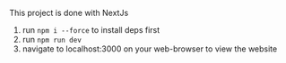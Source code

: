 This project is done with NextJs 

1. run `npm i --force` to install deps first 
2. run `npm run dev` 
3. navigate to localhost:3000 on your web-browser to view the website
